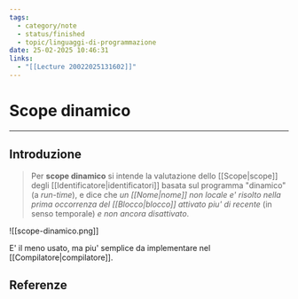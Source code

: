 ```yaml
---
tags:
  - category/note
  - status/finished
  - topic/linguaggi-di-programmazione
date: 25-02-2025 10:46:31
links:
  - "[[Lecture 20022025131602]]"
---
```

# Scope dinamico
---
## Introduzione
> Per **scope dinamico** si intende la valutazione dello [[Scope|scope]] degli [[Identificatore|identificatori]] basata sul programma "dinamico" (a _run-time_), e dice che _un [[Nome|nome]] non locale e' risolto nella prima occorrenza del [[Blocco|blocco]] attivato piu' di recente_ (in senso temporale) _e non ancora disattivato_.

![[scope-dinamico.png]]

E' il meno usato, ma piu' semplice da implementare nel [[Compilatore|compilatore]].

## Referenze